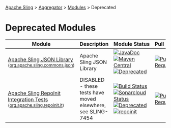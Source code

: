 [Apache Sling](https://sling.apache.org) > [Aggregator](https://github.com/apache/sling-aggregator/) > [Modules](https://github.com/apache/sling-aggregator/blob/master/docs/modules.md) > Deprecated
# Deprecated Modules

| Module | Description | Module&nbsp;Status | Pull&nbsp;Requests |
|---    |---    |---    |---    |
| [Apache Sling JSON Library](https://github.com/apache/sling-org-apache-sling-commons-json) <br/> <small>([org.apache.sling.commons.json](https://central.sonatype.com/search?namespace=org.apache.sling&name=org.apache.sling.commons.json))</small> | Apache Sling JSON Library | &#32;[![JavaDoc](https://www.javadoc.io/badge/org.apache.sling/org.apache.sling.commons.json.svg)](https://www.javadoc.io/doc/org.apache.sling/org.apache.sling.commons.json)&#32;[![Maven Central](https://maven-badges.herokuapp.com/maven-central/org.apache.sling/org.apache.sling.commons.json/badge.svg)](https://search.maven.org/#search%7Cga%7C1%7Cg%3A%22org.apache.sling%22%20a%3A%22org.apache.sling.commons.json%22)&#32;[![Deprecated](https://sling.apache.org/badges/status-deprecated.svg)](https://github.com/apache/sling-aggregator/blob/master/docs/status/deprecated.md) | &#32;[![Pull Requests](https://img.shields.io/github/issues-pr/apache/sling-org-apache-sling-commons-json.svg)](https://github.com/apache/sling-org-apache-sling-commons-json/pulls) |
| [Apache Sling RepoInit Integration Tests](https://github.com/apache/sling-org-apache-sling-repoinit-it) <br/> <small>([org.apache.sling.repoinit.it](https://central.sonatype.com/search?namespace=org.apache.sling&name=org.apache.sling.repoinit.it))</small> |  		DISABLED - these tests have moved elsewhere, see SLING-7454    | &#32;[![Build Status](https://ci-builds.apache.org/job/Sling/job/modules/job/sling-org-apache-sling-repoinit-it/job/master/badge/icon)](https://ci-builds.apache.org/job/Sling/job/modules/job/sling-org-apache-sling-repoinit-it/job/master/)&#32;[![Sonarcloud Status](https://sonarcloud.io/api/project_badges/measure?project=apache_sling-org-apache-sling-repoinit-it&metric=alert_status)](https://sonarcloud.io/dashboard?id=apache_sling-org-apache-sling-repoinit-it)&#32;[![Deprecated](https://sling.apache.org/badges/status-deprecated.svg)](https://github.com/apache/sling-aggregator/blob/master/docs/status/deprecated.md)&#32;[![repoinit](https://sling.apache.org/badges/group-repoinit.svg)](https://github.com/apache/sling-aggregator/blob/master/docs/groups/repoinit.md) | &#32;[![Pull Requests](https://img.shields.io/github/issues-pr/apache/sling-org-apache-sling-repoinit-it.svg)](https://github.com/apache/sling-org-apache-sling-repoinit-it/pulls) |